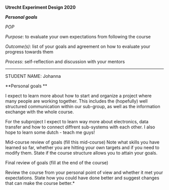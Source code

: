 **Utrecht Experiment Design 2020**

***Personal goals***

*POP*


*Purpose*: to evaluate your own expectations from following the course

*Outcome(s)*: list of your goals and agreement on how to evaluate your progress towards them

*Process*: self-reflection and discussion with your mentors
______________________________________________________________________________________________

STUDENT NAME: Johanna

**Personal goals **

I expect to learn more about how to start and organize a project where many people are working together.
This includes the (hopefully) well structured communication within our sub-group, as well as the information exchange with the whole course.

For the subproject I expect to learn way more about electronics, data transfer and how to connect diffrent sub-systems with each other.
I also hope to learn some dutch - teach me guys!


Mid-course review of goals (fill this mid-course)
Note what skills you have learned so far, whether you are hitting your own targets and if you need to modify them. State if the course structure allows you to attain your goals.

Final review of goals (fill at the end of the course)

Review the course from your personal point of view and whether it met your expectations. State how you could have done better and suggest changes that can make the course better.*